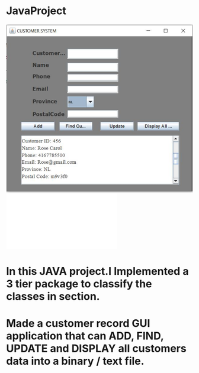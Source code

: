 # JavaProject

![](images/java1.JPG)
![](imagec/java2.pdf)

# In this JAVA project.I Implemented a 3 tier package to classify the classes in section. 
# Made a customer record GUI application that can ADD, FIND, UPDATE and DISPLAY all customers data into a binary / text file.  
 
